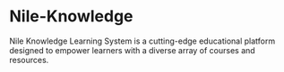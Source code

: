 # Nile-Knowledge
Nile Knowledge Learning System is a cutting-edge educational platform designed to empower learners with a diverse array of courses and resources. 
